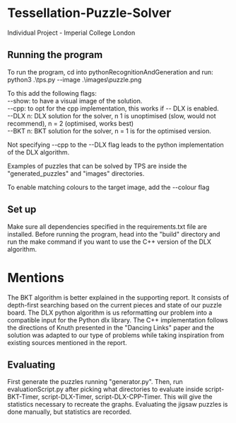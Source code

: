 # Tessellation-Puzzle-Solver
Individual Project - Imperial College London

## Running the program

To run the program, cd into pythonRecognitionAndGeneration and run:
python3 .\tps.py --image .\images\puzzle.png

To this add the following flags: \
--show: to have a visual image of the solution. \
--cpp: to opt for the cpp implementation, this works if -- DLX is enabled.\
--DLX n: DLX solution for the solver, n 1 is unoptimised (slow, would not recommend), n = 2 (optimised, works best) \
--BKT n: BKT solution for the solver, n = 1 is for the optimised version.

Not specifying --cpp to the --DLX flag leads to the python implementation of the DLX algorithm.

Examples of puzzles that can be solved by TPS are inside the "generated_puzzles" and "images" directories.

To enable matching colours to the target image, add the --colour flag
## Set up

Make sure all dependencies specified in the requirements.txt file are installed.
Before running the program, head into the "build" directory and run the make command if you want to
use the C++ version of the DLX algorithm.

# Mentions

The BKT algorithm is better explained in the supporting report. It consists of depth-first searching
based on the current pieces and state of our puzzle board.
The DLX python algorithm is us reformatting our problem into a compatible input for the Python dlx library.
The C++ implementation follows the directions of Knuth presented in the "Dancing Links" paper and the solution was adapted
to our type of problems while taking inspiration from existing sources mentioned in the report.

## Evaluating

First generate the puzzles running "generator.py". Then, run evaluationScript.py after picking what directories to evaluate
inside script-BKT-Timer, script-DLX-Timer, script-DLX-CPP-Timer. This will give the statistics necessary to recreate the graphs.
Evaluating the jigsaw puzzles is done manually, but statistics are recorded.